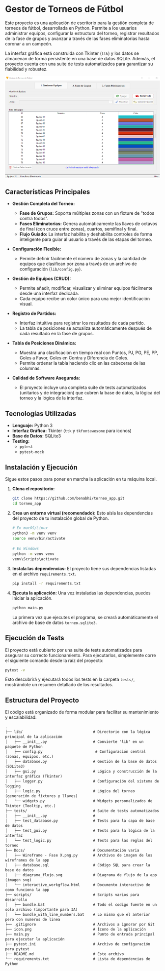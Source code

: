 # Gestor de Torneos de Fútbol

Este proyecto es una aplicación de escritorio para la gestión completa de torneos de fútbol, desarrollada en Python. Permite a los usuarios administrar equipos, configurar la estructura del torneo, registrar resultados de la fase de grupos y avanzar a través de las fases eliminatorias hasta coronar a un campeón.

La interfaz gráfica está construida con Tkinter (`ttk`) y los datos se almacenan de forma persistente en una base de datos SQLite. Además, el proyecto cuenta con una suite de tests automatizados para garantizar su fiabilidad y robustez.

![screenshot](screenshot.png)

## Características Principales

*   **Gestión Completa del Torneo:**
    *   **Fase de Grupos:** Soporta múltiples zonas con un fixture de "todos contra todos".
    *   **Fases Eliminatorias:** Genera automáticamente las llaves de octavos de final (con cruce entre zonas), cuartos, semifinal y final.
    *   **Flujo Guiado:** La interfaz habilita y deshabilita controles de forma inteligente para guiar al usuario a través de las etapas del torneo.

*   **Configuración Flexible:**
    *   Permite definir fácilmente el número de zonas y la cantidad de equipos que clasifican por zona a través de un archivo de configuración (`lib/config.py`).

*   **Gestión de Equipos (CRUD):**
    *   Permite añadir, modificar, visualizar y eliminar equipos fácilmente desde una interfaz dedicada.
    *   Cada equipo recibe un color único para una mejor identificación visual.

*   **Registro de Partidos:**
    *   Interfaz intuitiva para registrar los resultados de cada partido.
    *   La tabla de posiciones se actualiza automáticamente después de cada resultado en la fase de grupos.

*   **Tabla de Posiciones Dinámica:**
    *   Muestra una clasificación en tiempo real con Puntos, PJ, PG, PE, PP, Goles a Favor, Goles en Contra y Diferencia de Goles.
    *   Permite ordenar la tabla haciendo clic en las cabeceras de las columnas.

*   **Calidad de Software Asegurada:**
    *   El proyecto incluye una completa suite de tests automatizados (unitarios y de integración) que cubren la base de datos, la lógica del torneo y la lógica de la interfaz.

## Tecnologías Utilizadas

*   **Lenguaje:** Python 3
*   **Interfaz Gráfica:** Tkinter (`ttk` y `tkfontawesome` para iconos)
*   **Base de Datos:** SQLite3
*   **Testing:**
    *   `pytest`
    *   `pytest-mock`

## Instalación y Ejecución

Sigue estos pasos para poner en marcha la aplicación en tu máquina local.

1.  **Clona el repositorio:**
    ```sh
    git clone https://github.com/benabhi/torneo_app.git
    cd torneo_app
    ```

2.  **Crea un entorno virtual (recomendado):**
    Esto aísla las dependencias del proyecto de tu instalación global de Python.
    ```sh
    # En macOS/Linux
    python3 -m venv venv
    source venv/bin/activate

    # En Windows
    python -m venv venv
    venv\Scripts\activate
    ```

3.  **Instala las dependencias:**
    El proyecto tiene sus dependencias listadas en el archivo `requirements.txt`.
    ```sh
    pip install -r requirements.txt
    ```

4.  **Ejecuta la aplicación:**
    Una vez instaladas las dependencias, puedes iniciar la aplicación.
    ```sh
    python main.py
    ```
    La primera vez que ejecutes el programa, se creará automáticamente el archivo de base de datos `torneo.sqlite3`.

## Ejecución de Tests

El proyecto está cubierto por una suite de tests automatizados para asegurar su correcto funcionamiento. Para ejecutarlos, simplemente corre el siguiente comando desde la raíz del proyecto:

```sh
pytest -v
```
Esto descubrirá y ejecutará todos los tests en la carpeta `tests/`, mostrándote un resumen detallado de los resultados.

## Estructura del Proyecto

El código está organizado de forma modular para facilitar su mantenimiento y escalabilidad.

```
.
├── lib/                                # Directorio con la lógica principal de la aplicación
│   ├── __init__.py                     # Convierte 'lib' en un paquete de Python
│   ├── config.py                        # Configuración central (zonas, equipos, etc.)
│   ├── database.py                     # Gestión de la base de datos (SQLite3)
│   ├── gui.py                          # Lógica y construcción de la interfaz gráfica (Tkinter)
│   ├── logger.py                       # Configuración del sistema de logging
│   ├── logic.py                        # Lógica del torneo (generación de fixtures y llaves)
│   └── widgets.py                      # Widgets personalizados de Tkinter (Tooltip, etc.)
├── tests/                              # Suite de tests automatizados
│   ├── __init__.py                     #
│   ├── test_database.py                # Tests para la capa de base de datos
│   ├── test_gui.py                     # Tests para la lógica de la interfaz
│   └── test_logic.py                   # Tests para las reglas del torneo
├── Docs/                               # Documentación varia
│   ├── Wireframe - Fase X.png.py       # Archivos de imagen de los wireframes de la app
│   ├── database.sql                    # Código SQL para crear la base de datos
│   ├── diagrama_flujo.svg              # Diagrama de flujo de la app (imagen svg)
│   └── interactive_workgflow.html      # Documento interactivo de como funciona la app
├── scripts/                            # Scripts varios para desarrollo
│   ├── bundle.bat                      # Todo el codigo fuente en un solo archivo (importante para IA)
│   └── bundle_with_line_numbers.bat    # Lo mismo que el anterior pero con numeros de linea
├── .gitignore                          # Archivos a ignorar por Git
├── icon.png                            # Ícono de la aplicación
├── main.py                             # Punto de entrada principal para ejecutar la aplicación
├── pytest.ini                          # Archivo de configuración para pytest
├── README.md                           # Este archivo
└── requirements.txt                    # Lista de dependencias de Python
```
